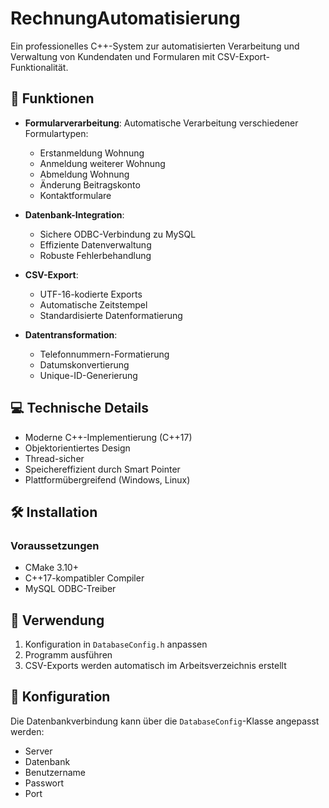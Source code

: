 # RechnungAutomatisierung

Ein professionelles C++-System zur automatisierten Verarbeitung und Verwaltung von Kundendaten und Formularen mit CSV-Export-Funktionalität.

## 🚀 Funktionen

- **Formularverarbeitung**: Automatische Verarbeitung verschiedener Formulartypen:
  - Erstanmeldung Wohnung
  - Anmeldung weiterer Wohnung
  - Abmeldung Wohnung
  - Änderung Beitragskonto
  - Kontaktformulare

- **Datenbank-Integration**: 
  - Sichere ODBC-Verbindung zu MySQL
  - Effiziente Datenverwaltung
  - Robuste Fehlerbehandlung

- **CSV-Export**:
  - UTF-16-kodierte Exports
  - Automatische Zeitstempel
  - Standardisierte Datenformatierung

- **Datentransformation**:
  - Telefonnummern-Formatierung
  - Datumskonvertierung
  - Unique-ID-Generierung

## 💻 Technische Details

- Moderne C++-Implementierung (C++17)
- Objektorientiertes Design
- Thread-sicher
- Speichereffizient durch Smart Pointer
- Plattformübergreifend (Windows, Linux)

## 🛠️ Installation

### Voraussetzungen
- CMake 3.10+
- C++17-kompatibler Compiler
- MySQL ODBC-Treiber


## 📖 Verwendung

1. Konfiguration in `DatabaseConfig.h` anpassen
2. Programm ausführen
3. CSV-Exports werden automatisch im Arbeitsverzeichnis erstellt

## 🔧 Konfiguration

Die Datenbankverbindung kann über die `DatabaseConfig`-Klasse angepasst werden:
- Server
- Datenbank
- Benutzername
- Passwort
- Port

